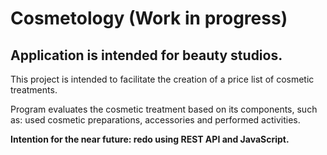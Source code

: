 # Cosmetology  (Work in progress)

## Application is intended for beauty studios.

This project is intended to facilitate the creation of a price list of cosmetic treatments.

Program evaluates the cosmetic treatment based on its components, such as: used cosmetic preparations, accessories and performed activities.


**Intention for the near future: redo using REST API and JavaScript.**
